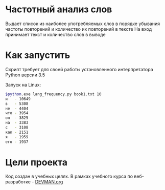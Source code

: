 # Частотный анализ слов

Выдает список из наиболее употребляемых слов в порядке убывания частоты повторений и количество их повторений в тексте
На вход принимает текст и количество слов в выводе

# Как запустить

Скрипт требует для своей работы установленного интерпретатора Python версии 3.5

Запуск на Linux:
```bash
$python.exe lang_frequency.py book1.txt 10
и   - 10649
в   - 5308
не  - 4404
что - 3954
он  - 3825
на  - 3383
с   - 3108
как - 2151
я   - 1959
его - 1937
```

# Цели проекта

Код создан в учебных целях. В рамках учебного курса по веб-разработке - [DEVMAN.org](https://devman.org)
